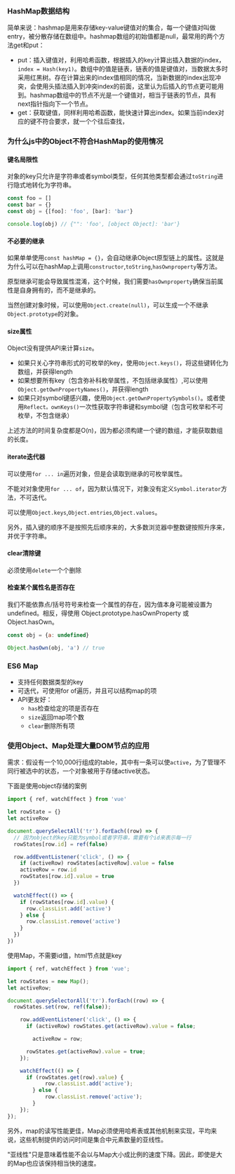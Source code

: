 ### HashMap数据结构

简单来说：hashmap是用来存储key-value键值对的集合，每一个键值对叫做entry，被分散存储在数组中。hashmap数组的初始值都是null，最常用的两个方法get和put：
+ put：插入键值对，利用哈希函数，根据插入的key计算出插入数据的index，`index = Hash(key1)`。数组中的值是链表，链表的值是键值对，当数据太多时采用红黑树。存在计算出来的index值相同的情况，当新数据的index出现冲突，会使用头插法插入到冲突index的前面，这里认为后插入的节点更可能用到。hashmap数组中的节点不光是一个键值对，相当于链表的节点，具有next指针指向下一个节点。
+ get：获取键值，同样利用哈希函数，能快速计算出index。如果当前index对应的键不符合要求，就一个个往后查找，

### 为什么js中的Object不符合HashMap的使用情况

#### 键名局限性

对象的key只允许是字符串或者symbol类型，任何其他类型都会通过`toString`进行隐式地转化为字符串。

~~~js
const foo = []
const bar = {}
const obj = {[foo]: 'foo', [bar]: 'bar'}

console.log(obj) // {"": 'foo', [object Object]: 'bar'}
~~~

#### 不必要的继承

如果单单使用`const hashMap = {}`，会自动继承Object原型链上的属性。这就是为什么可以在hashMap上调用`constructor`,`toString`,`hasOwnproperty`等方法。

原型继承可能会导致属性混淆，这个时候，我们需要`hasOwnproperty`确保当前属性是自身拥有的，而不是继承的。

当然创建对象时候，可以使用`Object.create(null)`，可以生成一个不继承`Object.prototype`的对象。

#### size属性

Object没有提供API来计算`size`。

+ 如果只关心字符串形式的可枚举的key，使用`Object.keys()`，将这些键转化为数组，并获得length
+ 如果想要所有key（包含弥补科枚举属性，不包括继承属性）,可以使用`Object.getOwnPropertyNames()`，并获得length
+ 如果只对symbol键感兴趣，使用`Object.getOwnPropertySymbols()`。或者使用`Reflect。ownKeys()`一次性获取字符串键和symbol键（包含可枚举和不可枚举，不包含继承）

上述方法的时间复杂度都是O(n)，因为都必须构建一个键的数组，才能获取数组的长度。

#### iterate迭代器

可以使用`for ... in`遍历对象，但是会读取到继承的可枚举属性。

不能对对象使用`for ... of`，因为默认情况下，对象没有定义`Symbol.iterator`方法，不可迭代。

可以使用`Object.keys`,`Object.entries`,`Object.values`。

另外，插入键的顺序不是按照先后顺序来的，大多数浏览器中整数键按照升序来，并优于字符串。

#### clear清除键

必须使用`delete`一个个删除

#### 检查某个属性名是否存在

我们不能依靠点/括号符号来检查一个属性的存在，因为值本身可能被设置为 undefined。相反，得使用 Object.prototype.hasOwnProperty 或 Object.hasOwn。
~~~js
const obj = {a: undefined}

Object.hasOwn(obj, 'a') // true
~~~

### ES6 Map

+ 支持任何数据类型的key
+ 可迭代，可使用for of遍历，并且可以结构map的项
+ API更友好：
  + `has`检查给定的项是否存在
  + `size`返回map项个数
  + `clear`删除所有项

### 使用Object、Map处理大量DOM节点的应用

需求：假设有一个10,000行组成的table，其中有一条可以使`active`，为了管理不同行被选中的状态，一个对象被用于存储active状态。

下面是使用object存储的案例
~~~js
import { ref, watchEffect } from 'vue'

let rowState = {}
let activeRow

document.querySelectAll('tr').forEach((row) => {
  // 因为object的key只能为symbol或者字符串，需要有个id来表示每一行
  rowStates[row.id] = ref(false)

  row.addEventListener('click', () => {
    if (activeRow) rowStates[activeRow].value = false
    activeRow = row.id
    rowStates[row.id].value = true
  })

  watchEffect(() => {
    if (rowStates[row.id].value) {
      row.classList.add('active')
    } else {
      row.classList.remove('active')
    }
  })
})
~~~

使用Map，不需要id值，html节点就是key
~~~js
import { ref, watchEffect } from 'vue';

let rowStates = new Map();
let activeRow;

document.querySelectorAll('tr').forEach((row) => {
  rowStates.set(row, ref(false));

    row.addEventListener('click', () => {
      if (activeRow) rowStates.get(activeRow).value = false;

        activeRow = row;

      rowStates.get(activeRow).value = true;
    });

    watchEffect(() => {
      if (rowStates.get(row).value) {
            row.classList.add('active');
        } else {
            row.classList.remove('active');
        }
    });
});
~~~

另外，map的读写性能更佳，Map必须使用哈希表或其他机制来实现，平均来说，这些机制提供的访问时间是集合中元素数量的亚线性。

"亚线性"只是意味着性能不会以与Map大小成比例的速度下降。因此，即使是大的Map也应该保持相当快的速度。